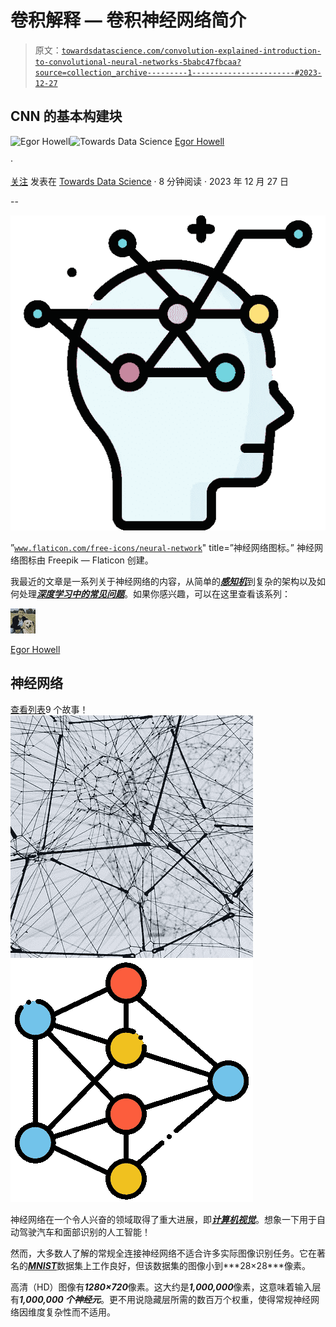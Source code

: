 # 卷积解释 — 卷积神经网络简介

> 原文：[`towardsdatascience.com/convolution-explained-introduction-to-convolutional-neural-networks-5babc47fbcaa?source=collection_archive---------1-----------------------#2023-12-27`](https://towardsdatascience.com/convolution-explained-introduction-to-convolutional-neural-networks-5babc47fbcaa?source=collection_archive---------1-----------------------#2023-12-27)

## CNN 的基本构建块

[](https://medium.com/@egorhowell?source=post_page-----5babc47fbcaa--------------------------------)![Egor Howell](https://medium.com/@egorhowell?source=post_page-----5babc47fbcaa--------------------------------)[](https://towardsdatascience.com/?source=post_page-----5babc47fbcaa--------------------------------)![Towards Data Science](https://towardsdatascience.com/?source=post_page-----5babc47fbcaa--------------------------------) [Egor Howell](https://medium.com/@egorhowell?source=post_page-----5babc47fbcaa--------------------------------)

·

[关注](https://medium.com/m/signin?actionUrl=https%3A%2F%2Fmedium.com%2F_%2Fsubscribe%2Fuser%2F1cac491223b2&operation=register&redirect=https%3A%2F%2Ftowardsdatascience.com%2Fconvolution-explained-introduction-to-convolutional-neural-networks-5babc47fbcaa&user=Egor+Howell&userId=1cac491223b2&source=post_page-1cac491223b2----5babc47fbcaa---------------------post_header-----------) 发表在 [Towards Data Science](https://towardsdatascience.com/?source=post_page-----5babc47fbcaa--------------------------------) · 8 分钟阅读 · 2023 年 12 月 27 日 [](https://medium.com/m/signin?actionUrl=https%3A%2F%2Fmedium.com%2F_%2Fvote%2Ftowards-data-science%2F5babc47fbcaa&operation=register&redirect=https%3A%2F%2Ftowardsdatascience.com%2Fconvolution-explained-introduction-to-convolutional-neural-networks-5babc47fbcaa&user=Egor+Howell&userId=1cac491223b2&source=-----5babc47fbcaa---------------------clap_footer-----------)

--

[](https://medium.com/m/signin?actionUrl=https%3A%2F%2Fmedium.com%2F_%2Fbookmark%2Fp%2F5babc47fbcaa&operation=register&redirect=https%3A%2F%2Ftowardsdatascience.com%2Fconvolution-explained-introduction-to-convolutional-neural-networks-5babc47fbcaa&source=-----5babc47fbcaa---------------------bookmark_footer-----------)![](img/725d855cae28fe1f795da02e71253227.png)

”[`www.flaticon.com/free-icons/neural-network`](https://www.flaticon.com/free-icons/neural-network)" title=”神经网络图标。” 神经网络图标由 Freepik — Flaticon 创建。

我最近的文章是一系列关于神经网络的内容，从简单的[***感知机***](https://medium.com/gitconnected/intro-perceptron-architecture-neural-networks-101-2a487062810c)到复杂的架构以及如何处理[***深度学习中的常见问题***](https://medium.com/towards-data-science/vanishing-exploding-gradient-problem-neural-networks-101-c8f48ec6a80b)。如果你感兴趣，可以在这里查看该系列：

![Egor Howell](img/e969a9f3c3357e1c80dcd0092d9a1288.png)

[Egor Howell](https://medium.com/@egorhowell?source=post_page-----5babc47fbcaa--------------------------------)

## 神经网络

[查看列表](https://medium.com/@egorhowell/list/neural-networks-616db722dbbb?source=post_page-----5babc47fbcaa--------------------------------)9 个故事！[](../Images/66f86f14ddf20d9da9cac53dee54bae3.png)![](img/d968b0bd4358bb0d60bd296aef08a720.png)![](img/30f3f4354836e6d3d56175fe20cf6b7c.png)

神经网络在一个令人兴奋的领域取得了重大进展，即[***计算机视觉***](https://en.wikipedia.org/wiki/Computer_vision)。想象一下用于自动驾驶汽车和面部识别的人工智能！

然而，大多数人了解的常规全连接神经网络不适合许多实际图像识别任务。它在著名的[***MNIST***](https://en.wikipedia.org/wiki/MNIST_database#:~:text=Article%20Talk,the%20field%20of%20machine%20learning.)数据集上工作良好，但该数据集的图像小到***28×28***像素。

高清（HD）图像有***1280×720***像素。这大约是***1,000,000***像素，这意味着输入层有***1,000,000 个神经元***。更不用说隐藏层所需的数百万个权重，使得常规神经网络因维度复杂性而不适用。
